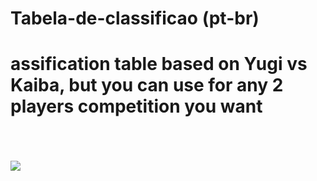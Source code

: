 # Tabela-de-classificao (pt-br)
<h1>assification table based on Yugi vs Kaiba, but you can use for any 2 players competition you want</h1>
<br><br><br>
<a href="https://nekroz-tech.github.io/Tabela-de-classifica-o/">
<img src="https://github.com/Nekroz-Tech/Tabela-de-classifica-o/blob/main/Opera%20Instant%C3%A2neo_2021-10-04_182309_nekroz-tech.github.io.png?raw=true">
  </a>
